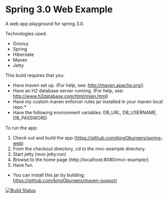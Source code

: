 Spring 3.0 Web Example
======================

A web app playground for spring 3.0.

Technologies used:
 - Groovy
 - Spring
 - Hibernate
 - Maven
 - Jetty

This build requires that you:
 - Have maven set up. (For help, see: http://maven.apache.org/)
 - Have an H2 database server running. (For help, see: http://www.h2database.com/html/main.html)
 - Have my custom maven enforcer rules jar installed in your maven local repo.*
 - Have the following environment variables: DB_URL, DB_USERNAME, DB_PASSWORD

To run the app:

1. Check out and build the app (https://github.com/kingOburgers/spring-web)
2. From the checkout directory, cd to the mvc-example directory.
3. Start jetty (mvn jetty:run)
4. Browse to the home page (http://localhost:8080/mvc-example/)
5. Have fun.

* You can install this jar by building: https://github.com/kingOburgers/maven-support

[![Build Status](https://secure.travis-ci.org/kingOburgers/spring-web.png?branch=master)](http://travis-ci.org/kingOburgers/spring-web)